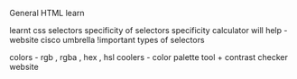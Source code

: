 General HTML learn

learnt css selectors
specificity of selectors
specificity calculator will help - website cisco umbrella
!important
types of selectors


colors - rgb , rgba , hex , hsl 
coolers - color palette tool + contrast checker website